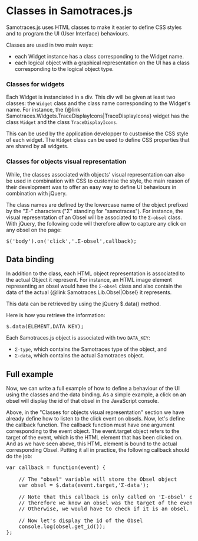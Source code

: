 Classes in Samotraces.js
========================

Samotraces.js uses HTML classes to make it easier to define CSS styles
and to program the UI (User Interface) behaviours.

Classes are used in two main ways:

- each Widget instance has a class corresponding to the Widget name.
- each logical object with a graphical representation on the UI has a class 
  corresponding to the logical object type.

### Classes for widgets

Each Widget is instanciated in a div. This div will be given at least two classes:
the <code>Widget</code> class and the class name corresponding to the Widget's name.
For instance, the {@link Samotraces.Widgets.TraceDisplayIcons|TraceDisplayIcons} widget
has the class <code>Widget</code> and the class <code>TraceDisplayIcons</code>.

This can be used by the application developper to customise the CSS style of each widget.
The <code>Widget</code> class can be used to define CSS properties that are shared by all widgets.

### Classes for objects visual representation

While, the classes associated with objects' visual representation can also be used 
in combination with CSS to customise the style, the main reason of their development
was to offer an easy way to define UI behaviours in combination with jQuery.

The class names are defined by the lowercase name of the object prefixed by the
"Σ-" characters ("Σ" standing for "samotraces").
For instance, the visual representation of an Obsel will be associated to the
<code>Σ-obsel</code> class. With jQuery, the following code will therefore allow to capture
any click on any obsel on the page:

<pre class="prettyprint sunlight-highlight-javascript linenums">$('body').on('click','.Σ-obsel',callback);
</pre>

## Data binding

In addition to the class, each HTML object representation is associated to the actual
Object it represent. For instance, an HTML image element representing an obsel would
have the <code>Σ-obsel</code> class and also contain the data of the actual 
{@link Samotraces.Lib.Obsel|Obsel} it represents.

This data can be retrieved by using the 
<a link="http://api.jquery.com/jQuery.data/">jQuery $.data()</a> method.

Here is how you retrieve the information:
<pre class="prettyprint sunlight-highlight-javascript linenums">$.data(ELEMENT,DATA_KEY);
</pre>

Each Samotraces.js object is associated with two <code>DATA_KEY</code>:

- <code>Σ-type</code>, which contains the Samotraces type of the object, and
- <code>Σ-data</code>, which contains the actual Samotraces object.

## Full example

Now, we can write a full example of how to define a behaviour of the UI using the
classes and the data binding. As a simple example, a click on an obsel will display
the id of that obsel in the JavaScript console.

Above, in the "Classes for objects visual representation" section we have already
define how to listen to the click event on obsels.
Now, let's define the callback function.
The callback function must have one argument corresponding to the event object.
The event.target object refers to the target of the event, which is the HTML element
that has been clicked on. And as we have seen above, this HTML element is bound
to the actual corresponding Obsel. Putting it all in practice, the following
callback should do the job:

<pre class="prettyprint sunlight-highlight-javascript linenums">var callback = function(event) {

	// The "obsel" variable will store the Obsel object
	var obsel = $.data(event.target,'Σ-data');
	
	// Note that this callback is only called on 'Σ-obsel' class,
	// therefore we know an obsel was the target of the event.
	// Otherwise, we would have to check if it is an obsel.
	
	// Now let's display the id of the Obsel
	console.log(obsel.get_id());
};
</pre>
